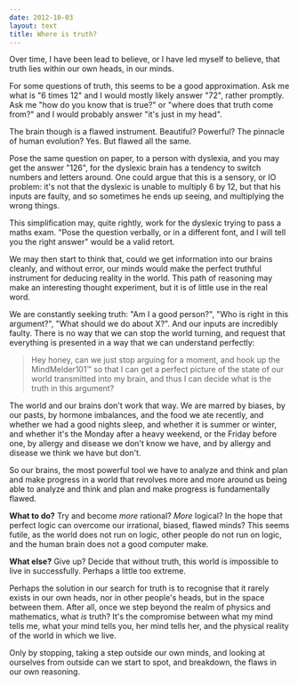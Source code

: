 ```yaml
---
date: 2012-10-03
layout: text
title: Where is truth?
---
```


Over time, I have been lead to believe, or I have led myself to believe, that truth lies within our own heads, in our minds.

For some questions of truth, this seems to be a good approximation. Ask me what is "6 times 12" and I would mostly likely answer "72", rather promptly. Ask me "how do you know that is true?" or "where does that truth come from?" and I would probably answer "it's just in my head".

The brain though is a flawed instrument. Beautiful? Powerful? The pinnacle of human evolution? Yes. But flawed all the same.

Pose the same question on paper, to a person with dyslexia, and you may get the answer "126", for the dyslexic brain has a tendency to switch numbers and letters around. One could argue that this is a sensory, or IO problem: it's not that the dyslexic is unable to multiply 6 by 12, but that his inputs are faulty, and so sometimes he ends up seeing, and multiplying the wrong things.

This simplification may, quite rightly, work for the dyslexic trying to pass a maths exam. "Pose the question verbally, or in a different font, and I will tell you the right answer" would be a valid retort.

We may then start to think that, could we get information into our brains cleanly, and without error, our minds would make the perfect truthful instrument for deducing reality in the world. This path of reasoning may make an interesting thought experiment, but it is of little use in the real word. 

We are constantly seeking truth: "Am I a good person?", "Who is right in this argument?", "What should we do about X?". And our inputs are incredibly faulty. There is no way that we can stop the world turning, and request that everything is presented in a way that we can understand perfectly:

> Hey honey, can we just stop arguing for a moment, and hook up the MindMelder101™ so that I can get a perfect picture of the state of our world transmitted into my brain, and thus I can decide what is the truth in this argument?

The world and our brains don't work that way. We are marred by biases, by our pasts, by hormone imbalances, and the food we ate recently, and whether we had a good nights sleep, and whether it is summer or winter, and whether it's the Monday after a heavy weekend, or the Friday before one, by allergy and disease we don't know we have, and by allergy and disease we think we have but don't.

So our brains, the most powerful tool we have to analyze and think and plan and make progress in a world that revolves more and more around us being able to analyze and think and plan and make progress is fundamentally flawed.

__What to do?__ Try and become _more_ rational? _More_ logical? In the hope that perfect logic can overcome our irrational, biased, flawed minds? This seems futile, as the world does not run on logic, other people do not run on logic, and the human brain does not a good computer make.

__What else?__ Give up? Decide that without truth, this world is impossible to live in successfully. Perhaps a little too extreme.

Perhaps the solution in our search for truth is to recognise that it rarely exists in our own heads, nor in other people's heads, but in the space between them. After all, once we step beyond the realm of physics and mathematics, what _is_ truth? It's the compromise between what my mind tells me, what your mind tells you, her mind tells her, and the physical reality of the world in which we live.

Only by stopping, taking a step outside our own minds, and looking at ourselves from outside can we start to spot, and breakdown, the flaws in our own reasoning.

